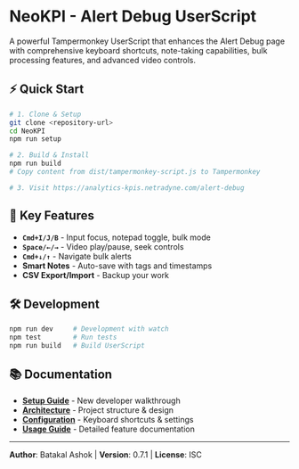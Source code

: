 # NeoKPI - Alert Debug UserScript

A powerful Tampermonkey UserScript that enhances the Alert Debug page with comprehensive keyboard shortcuts, note-taking capabilities, bulk processing features, and advanced video controls.

## ⚡ Quick Start

```bash
# 1. Clone & Setup
git clone <repository-url>
cd NeoKPI
npm run setup

# 2. Build & Install
npm run build
# Copy content from dist/tampermonkey-script.js to Tampermonkey

# 3. Visit https://analytics-kpis.netradyne.com/alert-debug
```

## 🎯 Key Features

- **`Cmd+I/J/B`** - Input focus, notepad toggle, bulk mode
- **`Space/←/→`** - Video play/pause, seek controls  
- **`Cmd+↓/↑`** - Navigate bulk alerts
- **Smart Notes** - Auto-save with tags and timestamps
- **CSV Export/Import** - Backup your work

## 🛠 Development

```bash
npm run dev     # Development with watch
npm test        # Run tests  
npm run build   # Build UserScript
```

## 📚 Documentation

- **[Setup Guide](docs/ONBOARDING.md)** - New developer walkthrough
- **[Architecture](docs/ARCHITECTURE.md)** - Project structure & design
- **[Configuration](docs/CONFIGURATION.md)** - Keyboard shortcuts & settings
- **[Usage Guide](docs/USAGE.md)** - Detailed feature documentation

---

**Author**: Batakal Ashok | **Version**: 0.7.1 | **License**: ISC
